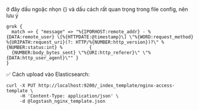 ở đây dấu ngoặc nhọn {} và dấu cách rất quan trọng trong file config, nên lưu ý

    grok {
      match => { "message" => "%{IPORHOST:remote_addr} - %{DATA:remote_user} \[%{HTTPDATE:@timestamp}\] \"%{WORD:request_method} %{URIPATH:request_uri}(?: HTTP/%{NUMBER:http_version})?\" %{NUMBER:status:int} %          { 
      {NUMBER:body_bytes_sent} \"%{URI:http_referer}\" \"%{DATA:http_user_agent}\"" }
    }

✅ Cách upload vào Elasticsearch:

    curl -X PUT http://localhost:9200/_index_template/nginx-access-template \
         -H 'Content-Type: application/json' \
         -d @logstash_nginx_template.json

